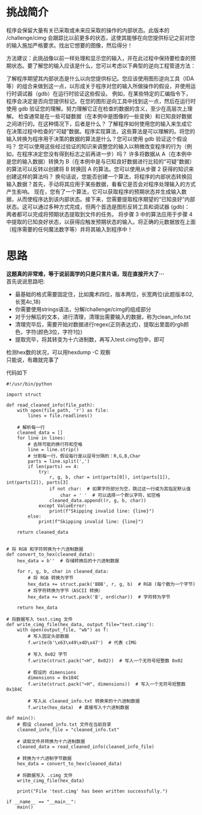 # 挑战简介
程序会保留大量有关已采取或未来应采取的操作的内部状态。此版本的 /challenge/cimg 会跟踪比以前更多的状态，这使其能够在向您提供标记之前对您的输入施加严格要求。找出它想要的图像，然后得分！

方法建议：此挑战像以前一样处理和显示您的输入，并在此过程中保持要检查的预期状态。要了解您的输入应该是什么，您可以考虑以下典型的逆向工程管道方法：

了解程序期望其内部状态是什么以向您提供标记。您应该使用图形逆向工具（IDA 等）的组合来做到这一点，以形成关于程序对您的输入所做操作的假设，并使用运行时调试器（gdb）在运行时验证这些假设。
例如，在某些特定的汇编指令下，程序会决定是否向您提供标记。在您的图形逆向工具中找到这一点，然后在运行时使用 gdb 验证您的理解。努力理解它正在检查的数据的含义，至少在高层次上理解。
检查通常是在一些可疑数据（在本例中是图像的一些变换）和已知良好数据之间进行的。在这种情况下，后者是什么？
了解程序如何使用您的输入来生成它在决策过程中检查的“可疑”数据。程序实现算法，这些算法是可以理解的。将您的输入转换为程序用于决策的数据的算法是什么？您可以使用 gdb 验证这个假设吗？
您可以使用这些经过验证的知识来调整您的输入以稍微改变程序的行为（例如，在程序决定您没有得到标志之前再进一步）吗？
许多将数据从 A（在本例中是您的输入数据）转换为 B（在本例中是与已知良好数据进行比较的“可疑”数据）的算法可以反转以创建将 B 转换回 A 的算法。您可以使用从步骤 2 获得的知识来创建这样的算法吗？
换句话说，您能否创建一个算法，将程序的内部状态转换回输入数据？首先，手动将其应用于某些数据，看看它是否会对程序处理输入的方式产生影响。
现在，您有了一个算法，它可以获取程序的预期状态并生成输入数据，从而使程序达到该内部状态。接下来，您需要提取程序期望的“已知良好”内部状态。这可以通过多种方式完成，但两个首选是图形反转工具和调试器 (gdb)：
两者都可以完成将预期状态提取到文件的任务。
将步骤 3 中的算法应用于步骤 4 中提取的已知良好状态，以获得应触发预期状态的输入。将正确的元数据放在上面（程序需要的任何魔法数字等）并将其输入到程序中！

# 思路
**这题真的非常难，等于说前面学的只是只言片语，现在直接开大了···**  
首先说说思路吧:
- 最基础的格式需要固定住，比如魔术四位，版本两位，长宽两位(此题版本02,长宽4c,18)
- 你需要使用strings语法，分解/challenge/cimg的组成部分
- 对于分解后的文本，进行清理，清理出需要输入的数据，称为clean_info.txt
- 清理完毕后，需要开始对数据进行regex(正则表达式)，提取出里面的rgb颜色，字符(颜色3位，字符1位)
- 提取完毕，将其转变为十六进制数，再写入test.cimg包中，即可

检测hex数的状况，可以用hexdump -C 观察  
只能说，有趣就完事了

代码如下  
```
#!/usr/bin/python

import struct

def read_cleaned_info(file_path):
    with open(file_path, 'r') as file:
        lines = file.readlines()
    
    # 解析每一行
    cleaned_data = []
    for line in lines:
        # 去除可能的换行符和空格
        line = line.strip()
        # 分割每一行，假设每行是以逗号分隔的：R,G,B,Char
        parts = line.split(',')
        if len(parts) == 4:
            try:
                r, g, b, char = int(parts[0]), int(parts[1]), int(parts[2]), parts[3]
                if not char:  # 如果字符部分为空，跳过这一行或为其指定默认值
                    char = ' '  # 可以选择一个默认字符，如空格
                cleaned_data.append((r, g, b, char))
            except ValueError:
                print(f"Skipping invalid line: {line}")
        else:
            print(f"Skipping invalid line: {line}")
    
    return cleaned_data


# 将 RGB 和字符转换为十六进制数据
def convert_to_hex(cleaned_data):
    hex_data = b''  # 存储转换后的十六进制数据
    
    for r, g, b, char in cleaned_data:
        # 将 RGB 转换为字节
        hex_data += struct.pack('BBB', r, g, b)  # RGB (每个数为一个字节)
        # 将字符转换为字节（ASCII 转换）
        hex_data += struct.pack('B', ord(char))  # 字符转为字节
    
    return hex_data

# 将数据写入 test.cimg 文件
def write_cimg_file(hex_data, output_file="test.cimg"):
    with open(output_file, "wb") as f:
        # 写入固定头部数据
        f.write(b'\x63\x49\x4D\x47')  # 代表 cIMG
        
        # 写入 0x02 字节
        f.write(struct.pack("<H", 0x02))  # 写入一个无符号短整数 0x02
        
        # 假设的 dimensions
        dimensions = 0x184C
        f.write(struct.pack("<H", dimensions))  # 写入一个无符号短整数 0x184C
        
        # 写入从 cleaned_info.txt 转换来的十六进制数据
        f.write(hex_data)  # 直接写入十六进制数据

def main():
    # 假设 cleaned_info.txt 文件在当前目录
    cleaned_info_file = "cleaned_info.txt"
    
    # 读取文件并转换为十六进制数据
    cleaned_data = read_cleaned_info(cleaned_info_file)
    
    # 转换为十六进制字节数据
    hex_data = convert_to_hex(cleaned_data)
    
    # 将数据写入 .cimg 文件
    write_cimg_file(hex_data)
    
    print("File 'test.cimg' has been written successfully.")

if __name__ == "__main__":
    main()
```
